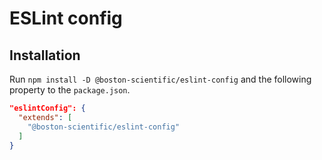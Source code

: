 # ESLint config

## Installation

Run `npm install -D @boston-scientific/eslint-config` and the following property to the `package.json`.

```json
"eslintConfig": {
  "extends": [
    "@boston-scientific/eslint-config"
  ]
}
```
